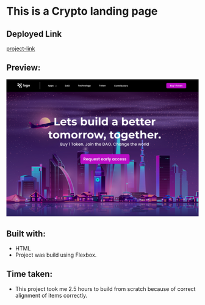 # This is a Crypto landing page

## Deployed Link

[project-link](https://phani-sai-project-05.netlify.app/)

## Preview:

![Desktop view](./5.png)

## Built with:

- HTML
- Project was build using Flexbox.


## Time taken:

- This project took me 2.5 hours to build from scratch because of correct alignment of items correctly.



